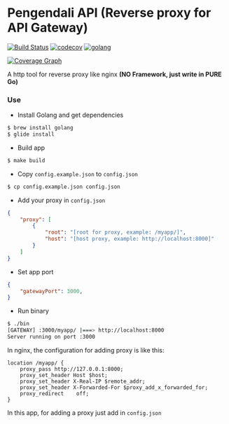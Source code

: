 # Pengendali API (Reverse proxy for API Gateway)

[![Build Status](https://travis-ci.org/agungdwiprasetyo/reverse-proxy.svg?branch=master)](https://travis-ci.org/agungdwiprasetyo/reverse-proxy)
[![codecov](https://codecov.io/gh/agungdwiprasetyo/reverse-proxy/branch/master/graph/badge.svg)](https://codecov.io/gh/agungdwiprasetyo/reverse-proxy)
[![golang](https://img.shields.io/badge/GoLang-v1.11-green.svg?logo=google)](https://golang.org/doc/devel/release.html#go1.11)

[![Coverage Graph](https://codecov.io/gh/agungdwiprasetyo/reverse-proxy/branch/master/graphs/commits.svg)](https://codecov.io/gh/agungdwiprasetyo/reverse-proxy)

A http tool for reverse proxy like nginx **(NO Framework, just write in PURE Go)**

### Use
* Install Golang and get dependencies
```sh
$ brew install golang
$ glide install
```

* Build app
```sh
$ make build
```

* Copy `config.example.json` to `config.json`
```sh
$ cp config.example.json config.json
```

* Add your proxy in `config.json`
```json
{
    "proxy": [
        {
            "root": "[root for proxy, example: /myapp/]",
            "host": "[host proxy, example: http://localhost:8000]"
        }
    ]
}
```

* Set app port
```json
{
    "gatewayPort": 3000,
}
```

* Run binary
```sh
$ ./bin
[GATEWAY] :3000/myapp/ |===> http://localhost:8000
Server running on port :3000
```

In nginx, the configuration for adding proxy is like this:
```
location /myapp/ {
    proxy_pass http://127.0.0.1:8000;
    proxy_set_header Host $host;
    proxy_set_header X-Real-IP $remote_addr;
    proxy_set_header X-Forwarded-For $proxy_add_x_forwarded_for;
    proxy_redirect    off;
}
```

In this app, for adding a proxy just add in `config.json`